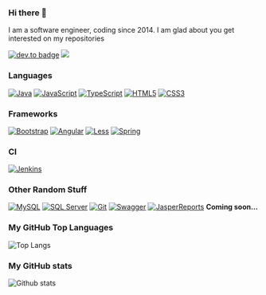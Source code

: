 ### Hi there 👋

I am a software engineer, coding since 2014. I am glad about you get interested on my repositories

[![dev.to badge](https://img.shields.io/badge/Pedro%20Luis%20Martinez-%230177B5?style=flat&logo=linkedin)](https://www.linkedin.com/in/pedro-luis-martínez-gonçalves-0222735a)
![](https://komarev.com/ghpvc/?username=pedrol129&color=brightgreen&style=flat)

### Languages

[![Java](https://img.shields.io/badge/Java-orange?style=flat&logo=java&logoColor=white&link=https://github.com/PedroL129)](https://github.com/PedroL129) 
[![JavaScript](https://img.shields.io/badge/-JavaScript-black?style=flat&logo=javascript&link=https://github.com/PedroL129)](https://github.com/PedroL129) 
[![TypeScript](https://img.shields.io/badge/-TypeScript-blue?style=flat&logo=typescript&link=https://github.com/PedroL129)](https://github.com/PedroL129) 
[![HTML5](https://img.shields.io/badge/-HTML5-E34F26?style=flat&logo=html5&logoColor=white&link=https://github.com/PedroL129)](https://github.com/PedroL129) 
[![CSS3](https://img.shields.io/badge/-CSS3-1572B6?style=flat&logo=css3&link=https://github.com/PedroL129)](https://github.com/PedroL129) 

### Frameworks

[![Bootstrap](https://img.shields.io/badge/-Bootstrap-563D7C?style=flat&logo=bootstrap&link=https://github.com/PedroL129)](https://github.com/PedroL129) 
[![Angular](https://img.shields.io/badge/Angular-red?style=flat&logo=angular&link=https://github.com/PedroL129)](https://github.com/PedroL129) 
[![Less](https://img.shields.io/badge/-Less-blue?style=flat&link=https://github.com/PedroL129)](https://github.com/PedroL129) 
[![Spring](https://img.shields.io/badge/-Spring-gray?style=flat&logo=spring&link=https://github.com/PedroL129)](https://github.com/PedroL129) 

### CI

[![Jenkins](https://img.shields.io/badge/-Jenkins-AAAAAA?style=flat&logoColor=000000&logo=jenkins&link=https://github.com/PedroL129)](https://github.com/PedroL129) 

### Other Random Stuff

[![MySQL](https://img.shields.io/badge/MySQL-FFF?style=flat&logoColor=black&logo=mysql&link=https://github.com/PedroL129)](https://github.com/PedroL129)
[![SQL Server](https://img.shields.io/badge/Sql_Server-181717?style=flat&logo=microsoft-sql-server&link=https://github.com/PedroL129)](https://github.com/PedroL129)
[![Git](https://img.shields.io/badge/Git-orange?style=flat&logo=git&link=https://github.com/PedroL129)](https://github.com/PedroL129) 
[![Swagger](https://img.shields.io/badge/Swagger-gray?style=flat&logo=swagger&link=https://github.com/PedroL129)](https://github.com/PedroL129)
[![JasperReports](https://img.shields.io/badge/JasperReports-gray?style=flat&link=https://github.com/PedroL129)](https://github.com/PedroL129)
**Coming soon...**

### My GitHub Top Languages 
![Top Langs](https://github-readme-stats.vercel.app/api/top-langs/?username=pedrol129&hide=css,html)
### My GitHub stats
![Github stats](https://github-readme-stats.vercel.app/api?username=pedrol129&show_icons=true)
<!--
**PedroL129/PedroL129** is a ✨ _special_ ✨ repository because its `README.md` (this file) appears on your GitHub profile.

Here are some ideas to get you started:

- 🔭 I’m currently working on ...
- 🌱 I’m currently learning ...
- 👯 I’m looking to collaborate on ...
- 🤔 I’m looking for help with ...
- 💬 Ask me about ...
- 📫 How to reach me: ...
- 😄 Pronouns: ...
- ⚡ Fun fact: ...
-->
